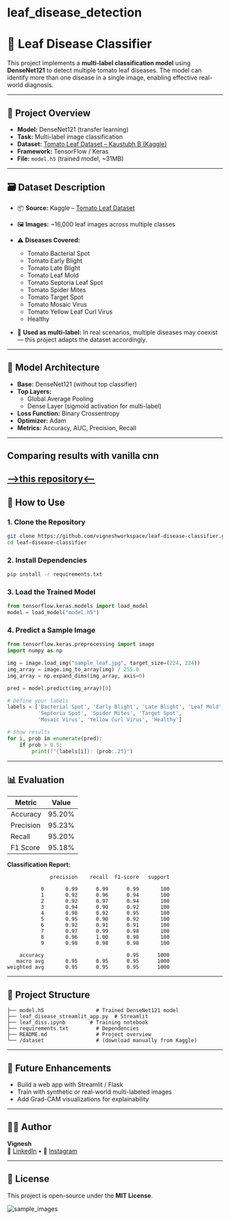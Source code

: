 # leaf_disease_detection
# 🍅 Leaf Disease Classifier

This project implements a **multi-label classification model** using **DenseNet121** to detect multiple tomato leaf diseases. The model can identify more than one disease in a single image, enabling effective real-world diagnosis.

---

## 📌 Project Overview

- **Model:** DenseNet121 (transfer learning)
- **Task:** Multi-label image classification
- **Dataset:** [Tomato Leaf Dataset – Kaustubh B (Kaggle)](https://www.kaggle.com/datasets/kaustubhb999/tomatoleaf)
- **Framework:** TensorFlow / Keras
- **File:** `model.h5` (trained model, ~31MB)

---

## 🗃️ Dataset Description

- 📦 **Source:** Kaggle – [Tomato Leaf Dataset](https://www.kaggle.com/datasets/kaustubhb999/tomatoleaf)
- 🖼️ **Images:** ~16,000 leaf images across multiple classes
- ⚠️ **Diseases Covered:**
  - Tomato Bacterial Spot
  - Tomato Early Blight
  - Tomato Late Blight
  - Tomato Leaf Mold
  - Tomato Septoria Leaf Spot
  - Tomato Spider Mites
  - Tomato Target Spot
  - Tomato Mosaic Virus
  - Tomato Yellow Leaf Curl Virus
  - Healthy

- 🔀 **Used as multi-label:** In real scenarios, multiple diseases may coexist — this project adapts the dataset accordingly.

---

## 🧠 Model Architecture

- **Base:** DenseNet121 (without top classifier)
- **Top Layers:**
  - Global Average Pooling
  - Dense Layer (sigmoid activation for multi-label)
- **Loss Function:** Binary Crossentropy
- **Optimizer:** Adam
- **Metrics:** Accuracy, AUC, Precision, Recall
---
## Comparing results with vanilla cnn
[-->this repository<--]( https://github.com/vigneshworkspace/cnn-leaf_disease_classification )
---

## 🏁 How to Use

### 1. Clone the Repository
```bash
git clone https://github.com/vigneshworkspace/leaf-disease-classifier.git
cd leaf-disease-classifier
```

### 2. Install Dependencies
```bash
pip install -r requirements.txt
```

### 3. Load the Trained Model
```python
from tensorflow.keras.models import load_model
model = load_model("model.h5")
```

### 4. Predict a Sample Image
```python
from tensorflow.keras.preprocessing import image
import numpy as np

img = image.load_img("sample_leaf.jpg", target_size=(224, 224))
img_array = image.img_to_array(img) / 255.0
img_array = np.expand_dims(img_array, axis=0)

pred = model.predict(img_array)[0]

# Define your labels
labels = ['Bacterial Spot', 'Early Blight', 'Late Blight', 'Leaf Mold', 
          'Septoria Spot', 'Spider Mites', 'Target Spot', 
          'Mosaic Virus', 'Yellow Curl Virus', 'Healthy']

# Show results
for i, prob in enumerate(pred):
    if prob > 0.5:
        print(f"{labels[i]}: {prob:.2f}")
```

---

## 📊 Evaluation

| Metric     | Value        |
|------------|--------------|
| Accuracy   | 95.20%       |
| Precision  | 95.23%       |
| Recall     | 95.20%       |
| F1 Score   | 95.18%       |

**Classification Report:**
```
              precision    recall  f1-score   support

           0       0.99      0.99      0.99       100
           1       0.92      0.96      0.94       100
           2       0.92      0.97      0.94       100
           3       0.94      0.90      0.92       100
           4       0.98      0.92      0.95       100
           5       0.95      0.90      0.92       100
           6       0.92      0.91      0.91       100
           7       0.97      0.99      0.98       100
           8       0.96      1.00      0.98       100
           9       0.98      0.98      0.98       100

    accuracy                           0.95      1000
   macro avg       0.95      0.95      0.95      1000
weighted avg       0.95      0.95      0.95      1000
```

---

## 📁 Project Structure

```
├── model.h5                 # Trained DenseNet121 model
├── leaf_disease_streamlit_app.py  # Streamlit
├── leaf_diss.ipynb        # Training notebook
├── requirements.txt         # Dependencies
├── README.md                # Project overview
└── /dataset                 # (download manually from Kaggle)
```

---

## 🚀 Future Enhancements

- Build a web app with Streamlit / Flask
- Train with synthetic or real-world multi-labeled images
- Add Grad-CAM visualizations for explainability

---

## 🧑‍🔬 Author

**Vignesh**  
🔗 [LinkedIn](https://www.linkedin.com/in/vignesh-sist/) • 📸 [Instagram](https://instagram.com/itsvignesh_43)

---

## 📜 License

This project is open-source under the **MIT License**.

![sample_images](https://github.com/user-attachments/assets/956b3504-9f1f-412e-b465-dcfbbb8bbfdb)
